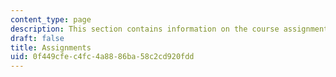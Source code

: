 ```yaml
---
content_type: page
description: This section contains information on the course assignments.
draft: false
title: Assignments
uid: 0f449cfe-c4fc-4a88-86ba-58c2cd920fdd
---
```

